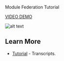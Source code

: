 Module Federation Tutorial

[VIDEO DEMO](https://youtu.be/wMdt5W8sD54)

![alt text](https://raw.githubusercontent.com/victors1681/module-federation-tutorial/main/screenshot/Micro-frontend-architecture-cover.jpg)

## Learn More

- [Tutorial](https://vsantos.info/micro-frontend-architecture/) - Transcripts.

